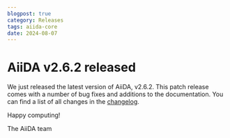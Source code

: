 ```yaml
---
blogpost: true
category: Releases
tags: aiida-core
date: 2024-08-07
---
```


# AiiDA v2.6.2 released

We just released the latest version of AiiDA, v2.6.2. This patch release comes with a number of bug fixes and additions to the documentation. You can find a list of all changes in the [changelog](https://github.com/aiidateam/aiida-core/blob/fb3686271fcdeb5506838a5a3069955546b05460/CHANGELOG.md).

Happy computing!

The AiiDA team
